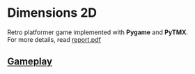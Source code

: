 # Dimensions 2D
Retro platformer game implemented with **Pygame** and **PyTMX**.  
For more details, read [report.pdf](https://github.com/danielquinti/dimensions2D/blob/main/report.pdf)

## [Gameplay](https://drive.google.com/file/d/1I3-YqsBH0CQCI-h7uS1E1n83MTOUm5BB/view)
